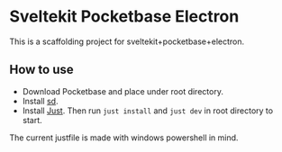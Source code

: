 # Sveltekit Pocketbase Electron

This is a scaffolding project for sveltekit+pocketbase+electron. 

## How to use

- Download Pocketbase and place under root directory.
- Install [sd](https://github.com/chmln/sd).
- Install [Just](https://github.com/casey/just). Then run `just install` and `just dev` in root directory to start.
 
The current justfile is made with windows powershell in mind. 